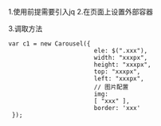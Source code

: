 1.使用前提需要引入jq
2.在页面上设置外部容器 <div class="xxx"></div>
3.调取方法   
```
var c1 = new Carousel({
                        ele: $(".xxx"),
                        width: "xxxpx",
                        height: "xxxpx",
                        top: "xxxpx",
                        left: "xxxpx",
                        // 图片配置
                        img:
                        [ "xxx" ],
                        border: 'xxx'
 });
 ```
